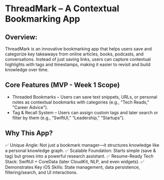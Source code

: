 # ThreadMark – A Contextual Bookmarking App

## Overview:
ThreadMark is an innovative bookmarking app that helps users save and categorize key takeaways from online articles, books, podcasts, and conversations. Instead of just saving links, users can capture contextual highlights with tags and timestamps, making it easier to revisit and build knowledge over time.

## Core Features (MVP - Week 1 Scope)
* Threaded Bookmarks – Users can save text snippets, URLs, or personal notes as contextual bookmarks with categories (e.g., "Tech Reads," "Career Advice").
* Tag & Recall System – Users can assign custom tags and later search or filter by them (e.g., “SwiftUI,” “Leadership,” “Startups”).

## Why This App?
✅ Unique Angle: Not just a bookmark manager—it structures knowledge like a personal knowledge graph.
✅ Scalable Foundation: Starts simple (save & tag) but grows into a powerful research assistant.
✅ Resume-Ready Tech Stack: SwiftUI + CoreData (later CloudKit, NLP, and even widgets).
✅ Demonstrates Key iOS Skills: State management, data persistence, filtering/search, and UI interactions.



